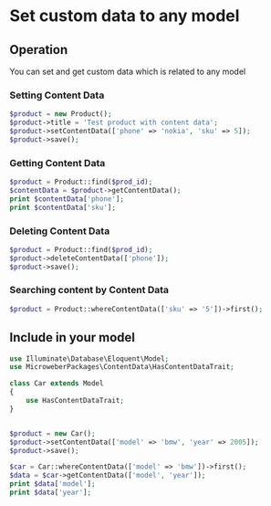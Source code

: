 # Set custom data to any model



## Operation

You can set and get custom data which is related to any model 



### Setting Content Data 


```php
$product = new Product();
$product->title = 'Test product with content data';
$product->setContentData(['phone' => 'nokia', 'sku' => 5]);
$product->save();
```



### Getting Content Data  

```php
$product = Product::find($prod_id);
$contentData = $product->getContentData();
print $contentData['phone'];
print $contentData['sku'];
```




### Deleting Content Data  

```php
$product = Product::find($prod_id);
$product->deleteContentData(['phone']);
$product->save();
```



### Searching content by Content Data  

```php
$product = Product::whereContentData(['sku' => '5'])->first();
```



## Include in your model

```php
use Illuminate\Database\Eloquent\Model;
use MicroweberPackages\ContentData\HasContentDataTrait;

class Car extends Model
{
    use HasContentDataTrait;
}


$product = new Car();
$product->setContentData(['model' => 'bmw', 'year' => 2005]);
$product->save();

$car = Car::whereContentData(['model' => 'bmw'])->first();
$data = $car->getContentData(['model', 'year']);
print $data['model'];
print $data['year'];
```
